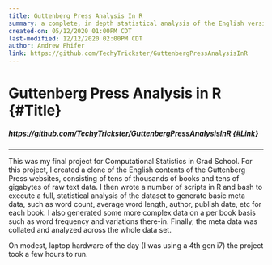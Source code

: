 ```yaml
---
title: Guttenberg Press Analysis In R
summary: a complete, in depth statistical analysis of the English version of the Guttenberg Press
created-on: 05/12/2020 01:00PM CDT
last-modified: 12/12/2020 02:00PM CDT
author: Andrew Phifer
link: https://github.com/TechyTrickster/GuttenbergPressAnalysisInR
---
```


# Guttenberg Press Analysis in R {#Title}
##### https://github.com/TechyTrickster/GuttenbergPressAnalysisInR {#Link}
---

This was my final project for Computational Statistics in Grad School.  For this project, I created a clone of the English contents of the Guttenberg Press websites, consisting of tens of thousands of books and tens of gigabytes of raw text data.  I then wrote a number of scripts in R and bash to execute a full, statistical analysis of the dataset to generate basic meta data, such as word count, average word length, author, publish date, etc for each book.  I also generated some more complex data on a per book basis such as word frequency and variations there-in.  Finally, the meta data was collated and analyzed across the whole data set.

On modest, laptop hardware of the day (I was using a 4th gen i7) the project took a few hours to run.